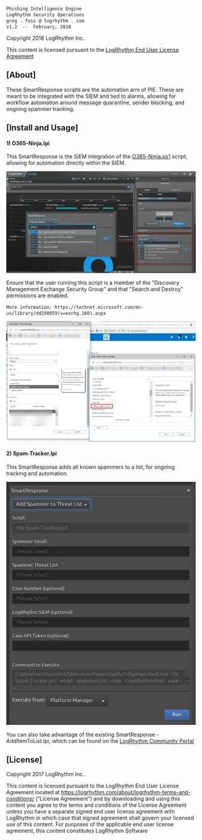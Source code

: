 
    Phishing Intelligence Engine
    LogRhythm Security Operations
    greg . foss @ logrhythm . com
    v1.2  --  February, 2018

Copyright 2018 LogRhythm Inc.   

This content is licensed pursuant to the [LogRhythm End User License Agreement](https://logrhythm.com/about/logrhythm-terms-and-conditions/)


## [About]
    
These SmartResponse scripts are the automation arm of PIE. These are meant to be integrated with the SIEM and tied to alarms, allowing for workflow automation around message quarantine, sender blocking, and ongoing spammer tracking.


## [Install and Usage]

#### 1) O365-Ninja.lpi

This SmartResponse is the SIEM integration of the [O365-Ninja.ps1](/Scripts/O365-Ninja/README.md) script, allowing for automation directly within the SIEM.

![O365-Ninja SmartResponse](/images/O365-Ninja-SmartResponse.png)

Ensure that the user running this script is a member of the "Discovery Management Exchange Security Group" and that "Search and Destroy" permissions are enabled.
    
    More information: https://technet.microsoft.com/en-us/library/dd298059(v=exchg.160).aspx

![Mailbox Import Export](/images/Mailbox-Import-Export.png)

#### 2) Spam-Tracker.lpi

This SmartResponse adds all known spammers to a list, for ongoing tracking and automation.

![SPAM Tracker](/images/Spam-Tracker.png)

You can also take advantage of the existing SmartResponse - AddItemToList.lpi, which can be found on the [LogRhythm Community Portal](https://community.logrhythm.com)

## [License]

Copyright 2017 LogRhythm Inc.   

This content is licensed pursuant to the LogRhythm End User License Agreement located at https://logrhythm.com/about/logrhythm-terms-and-conditions/ (“License Agreement”) and by downloading and using this content you agree to the terms and conditions of the License Agreement unless you have a separate signed end user license agreement with LogRhythm in which case that signed agreement shall govern your licensed use of this content. For purposes of the applicable end user license agreement, this content constitutes LogRhythm Software
